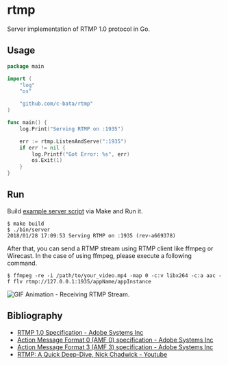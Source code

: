 # rtmp

Server implementation of RTMP 1.0 protocol in Go.

## Usage

```go
package main

import (
	"log"
	"os"

	"github.com/c-bata/rtmp"
)

func main() {
	log.Print("Serving RTMP on :1935")

	err := rtmp.ListenAndServe(":1935")
	if err != nil {
		log.Printf("Got Error: %s", err)
		os.Exit(1)
	}
}
```

## Run

Build [example server script](./_example/server/main.go) via Make and Run it.

```
$ make build
$ ./bin/server
2018/01/28 17:09:53 Serving RTMP on :1935 (rev-a669378)
```

After that, you can send a RTMP stream using RTMP client like ffmpeg or Wirecast.
In the case of using ffmpeg, please execute a following command.

```console
$ ffmpeg -re -i /path/to/your_video.mp4 -map 0 -c:v libx264 -c:a aac -f flv rtmp://127.0.0.1:1935/appName/appInstance
```

![GIF Animation - Receiving RTMP Stream.](https://github.com/c-bata/assets/raw/master/rtmp/rtmp-receiving-data.gif)

## Bibliography

* [RTMP 1.0 Specification - Adobe Systems Inc](http://www.adobe.com/devnet/rtmp.html)
* [Action Message Format 0 (AMF 0) specification - Adobe Systems Inc](http://wwwimages.adobe.com/content/dam/acom/en/devnet/pdf/amf0-file-format-specification.pdf)
* [Action Message Format 3 (AMF 3) specification - Adobe Systems Inc](http://wwwimages.adobe.com/content/dam/acom/en/devnet/pdf/amf-file-format-spec.pdf)
* [RTMP: A Quick Deep-Dive, Nick Chadwick - Youtube](https://www.youtube.com/watch?v=AoRepm5ks80)
